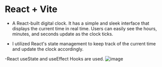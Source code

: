 # React + Vite

- A React-built digital clock. It has a simple and sleek interface that displays the current time in real time. Users can easily see the hours, minutes, and seconds update as the clock ticks.

- I utilized React's state management to keep track of the current time and update the clock accordingly.

-React useState and  useEffect Hooks are used.
![image](https://github.com/nathan-nigussie/Digital-Clock-React/assets/91279474/e527a038-8b95-43ed-b655-a4b95163e811)
